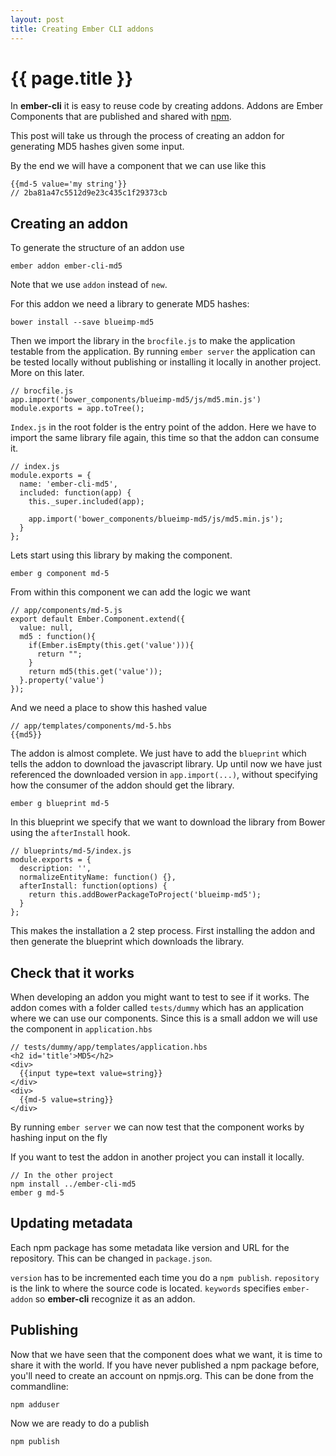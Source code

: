 ```yaml
---
layout: post
title: Creating Ember CLI addons
---
```


{{ page.title }}
================
In **ember-cli** it is easy to reuse code by creating addons. Addons are Ember Components that are published and shared with [npm](https://www.npmjs.org/).


This post will take us through the process of creating an addon for generating MD5 hashes given some input.

By the end we will have a component that we can use like this

    {{md-5 value='my string'}}
    // 2ba81a47c5512d9e23c435c1f29373cb

## Creating an addon

To generate the structure of an addon use

    ember addon ember-cli-md5

Note that we use `addon` instead of `new`.

For this addon we need a library to generate MD5 hashes:

    bower install --save blueimp-md5

Then we import the library in the `brocfile.js` to make the application testable from the application. By running `ember server` the application can be tested locally without publishing or installing it locally in another project. More on this later.

    // brocfile.js
    app.import('bower_components/blueimp-md5/js/md5.min.js')
    module.exports = app.toTree();

`Index.js` in the root folder is the entry point of the addon. Here we have to import the same library file again, this time so that the addon can consume it.

    // index.js
    module.exports = {
      name: 'ember-cli-md5',
      included: function(app) {
        this._super.included(app);

        app.import('bower_components/blueimp-md5/js/md5.min.js');
      }
    };


Lets start using this library by making the component.

    ember g component md-5

From within this component we can add the logic we want

    // app/components/md-5.js
    export default Ember.Component.extend({
      value: null,
      md5 : function(){
        if(Ember.isEmpty(this.get('value'))){
          return "";
        }
        return md5(this.get('value'));
      }.property('value')
    });

And we need a place to show this hashed value

    // app/templates/components/md-5.hbs
    {{md5}}


The addon is almost complete. We just have to add the `blueprint` which tells the addon to download the javascript library. Up until now we have just referenced the downloaded version in `app.import(...)`, without specifying how the consumer of the addon should get the library.

    ember g blueprint md-5

In this blueprint we specify that we want to download the library from Bower using the `afterInstall` hook.

    // blueprints/md-5/index.js
    module.exports = {
      description: '',
      normalizeEntityName: function() {},
      afterInstall: function(options) {
        return this.addBowerPackageToProject('blueimp-md5');
      }
    };

This makes the installation a 2 step process. First installing the addon and then generate the blueprint which downloads the library.


## Check that it works
When developing an addon you might want to test to see if it works. The addon comes with a folder called `tests/dummy` which has an application where we can use our components. Since this is a small addon we will use the component in `application.hbs`

    // tests/dummy/app/templates/application.hbs
    <h2 id='title'>MD5</h2>
    <div>
      {{input type=text value=string}}
    </div>
    <div>
      {{md-5 value=string}}
    </div>

By running `ember server` we can now test that the component works by hashing input on the fly

If you want to test the addon in another project you can install it locally.

    // In the other project
    npm install ../ember-cli-md5
    ember g md-5


## Updating metadata
Each npm package has some metadata like version and URL for the repository. This can be changed in `package.json`.

`version` has to be incremented each time you do a `npm publish`.
`repository` is the link to where the source code is located.
`keywords` specifies `ember-addon` so **ember-cli** recognize it as an addon.

## Publishing
Now that we have seen that the component does what we want, it is time to share it with the world. If you have never published a npm package before, you'll need to create an account on npmjs.org. This can be done from the commandline:

    npm adduser

Now we are ready to do a publish

    npm publish
